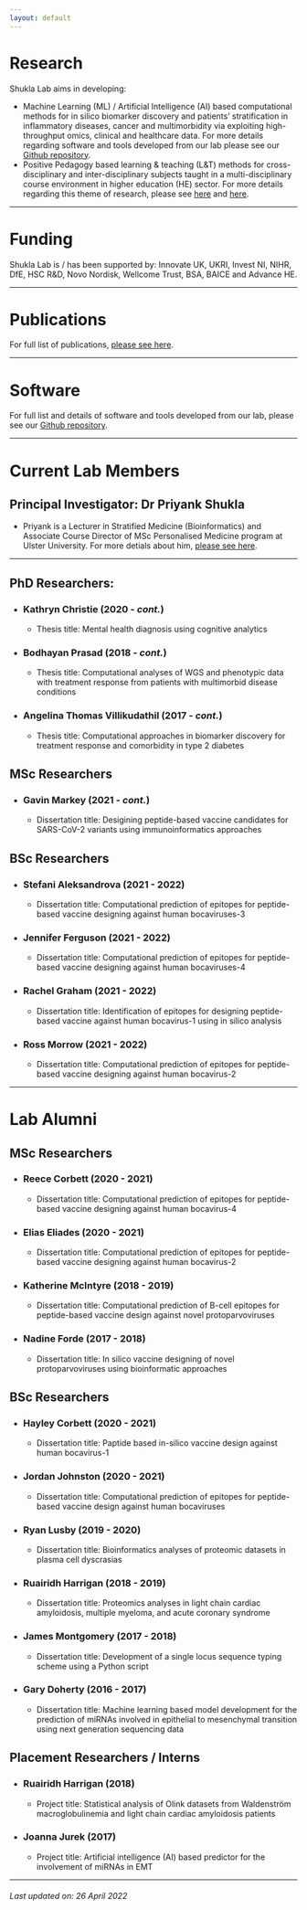 ```yaml
---
layout: default
---
```


# Research
Shukla Lab aims in developing:
* Machine Learning (ML) / Artificial Intelligence (AI) based computational methods for in silico biomarker discovery and patients’ stratification in inflammatory diseases, cancer and multimorbidity via exploiting high-throughput omics, clinical and healthcare data. For more details regarding software and tools developed from our lab please see our [Github repository](https://github.com/ShuklaLab).
* Positive Pedagogy based learning & teaching (L&T) methods for cross-disciplinary and inter-disciplinary subjects taught in a multi-disciplinary course environment in higher education (HE) sector. For more details regarding this theme of research, please see [here](https://www.advance-he.ac.uk/knowledge-hub/intervention-through-teaching-and-learning-practice-addressing-stress-and-anxiety) and [here](https://ciernetwork.wordpress.com/).

* * *

# Funding
Shukla Lab is / has been supported by: Innovate UK, UKRI, Invest NI, NIHR, DfE, HSC R&D, Novo Nordisk, Wellcome Trust, BSA, BAICE and Advance HE.

* * *

# Publications
For full list of publications, [please see here](https://pure.ulster.ac.uk/en/persons/priyank-shukla/publications/).

* * *

# Software
For full list and details of software and tools developed from our lab, please see our [Github repository](https://github.com/ShuklaLab).

* * *

# Current Lab Members

## Principal Investigator: Dr Priyank Shukla
- Priyank is a Lecturer in Stratified Medicine (Bioinformatics) and Associate Course Director of MSc Personalised Medicine program at Ulster University. For more detials about him, [please see here](https://pure.ulster.ac.uk/en/persons/priyank-shukla).

 * * *


## PhD Researchers:
- ### Kathryn Christie (2020 - _cont._)
  - Thesis title: Mental health diagnosis using cognitive analytics
- ### Bodhayan Prasad (2018 - _cont._)
  - Thesis title: Computational analyses of WGS and phenotypic data with treatment response from patients with multimorbid disease conditions
- ### Angelina Thomas Villikudathil (2017 - _cont._)
  - Thesis title: Computational approaches in biomarker discovery for treatment response and comorbidity in type 2 diabetes

## MSc Researchers
- ### Gavin Markey (2021 - _cont._)
  - Dissertation title: Desigining peptide-based vaccine candidates for SARS-CoV-2 variants using immunoinformatics approaches

## BSc Researchers
- ### Stefani Aleksandrova (2021 - 2022)
  - Dissertation title: Computational prediction of epitopes for peptide-based vaccine designing against human bocaviruses-3
- ### Jennifer Ferguson (2021 - 2022)
  - Dissertation title: Computational prediction of epitopes for peptide-based vaccine designing against human bocaviruses-4
- ### Rachel Graham (2021 - 2022)
  - Dissertation title: Identification of epitopes for designing peptide-based vaccine against human bocavirus-1 using in silico analysis
- ### Ross Morrow (2021 - 2022)
  - Dissertation title: Computational prediction of epitopes for peptide-based vaccine designing against human bocavirus-2

* * *

# Lab Alumni

## MSc Researchers
- ### Reece Corbett (2020 - 2021)
  - Dissertation title: Computational prediction of epitopes for peptide-based vaccine designing against human bocavirus-4
- ### Elias Eliades (2020 - 2021)
  - Dissertation title: Computational prediction of epitopes for peptide-based vaccine designing against human bocavirus-2
- ### Katherine McIntyre (2018 - 2019)
  - Dissertation title: Computational prediction of B-cell epitopes for peptide-based vaccine design against novel protoparvoviruses
- ### Nadine Forde (2017 - 2018)
  - Dissertation title: In silico vaccine designing of novel protoparvoviruses using bioinformatic approaches

## BSc Researchers
- ### Hayley Corbett (2020 - 2021)
  - Dissertation title: Paptide based in-silico vaccine design against human bocavirus-1
- ### Jordan Johnston (2020 - 2021)
  - Dissertation title: Computational prediction of epitopes for peptide-based vaccine design against human bocaviruses
- ### Ryan Lusby (2019 - 2020)
  - Dissertation title: Bioinformatics analyses of proteomic datasets in plasma cell dyscrasias
- ### Ruairidh Harrigan (2018 - 2019)
  - Dissertation title: Proteomics analyses in light chain cardiac amyloidosis, multiple myeloma, and acute coronary syndrome
- ### James Montgomery (2017 - 2018)
  - Dissertation title: Development of a single locus sequence typing scheme using a Python script
- ### Gary Doherty (2016 - 2017)
  - Dissertation title: Machine learning based model development for the prediction of miRNAs involved in epithelial to mesenchymal transition using next generation sequencing data

## Placement Researchers / Interns
- ### Ruairidh Harrigan (2018)
  - Project title: Statistical analysis of Olink datasets from Waldenström macroglobulinemia and light chain cardiac amyloidosis patients
- ### Joanna Jurek (2017)
  - Project title: Artificial intelligence (AI) based predictor for the involvement of miRNAs in EMT

* * *

###### _Last updated on: 26 April 2022_

